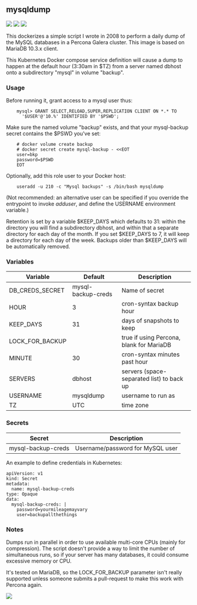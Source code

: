 ## mysqldump
[![](https://images.microbadger.com/badges/version/instantlinux/mysqldump.svg)](https://microbadger.com/images/instantlinux/mysqldump "Version badge") [![](https://images.microbadger.com/badges/image/instantlinux/mysqldump.svg)](https://microbadger.com/images/instantlinux/mysqldump "Image badge") [![](https://images.microbadger.com/badges/commit/instantlinux/mysqldump.svg)](https://microbadger.com/images/instantlinux/mysqldump "Commit badge")

This dockerizes a simple script I wrote in 2008 to perform a daily dump of
the MySQL databases in a Percona Galera cluster. This image is based on
MariaDB 10.3.x client.

This Kubernetes Docker compose service definition will cause a dump to happen
at the default hour (3:30am in $TZ) from a server named dbhost onto
a subdirectory "mysql" in volume "backup".

### Usage
Before running it, grant access to a mysql user thus:
~~~
    mysql> GRANT SELECT,RELOAD,SUPER,REPLICATION CLIENT ON *.* TO
      '$USER'@'10.%' IDENTIFIED BY '$PSWD';
~~~
Make sure the named volume "backup" exists, and that
your mysql-backup secret contains the $PSWD you've set:
~~~
    # docker volume create backup
    # docker secret create mysql-backup - <<EOT
    user=bkp
    password=$PSWD
    EOT
~~~
Optionally, add this role user to your Docker host:
~~~
    useradd -u 210 -c "Mysql backups" -s /bin/bash mysqldump
~~~
(Not recommended: an alternative user can be specified if you override
the entrypoint to invoke _adduser_, and define the USERNAME environment
variable.)

Retention is set by a variable $KEEP_DAYS which defaults to 31: within
the directory you will find a subdirectory dbhost, and within that a
separate directory for each day of the month. If you set $KEEP_DAYS
to 7, it will keep a directory for each day of the week. Backups older
than $KEEP_DAYS will be automatically removed.

### Variables

| Variable | Default | Description |
| -------- | ------- | ----------- |
| DB_CREDS_SECRET | mysql-backup-creds | Name of secret |
| HOUR | 3 |cron-syntax backup hour |
| KEEP_DAYS | 31 | days of snapshots to keep |
| LOCK_FOR_BACKUP | | true if using Percona, blank for MariaDB |
| MINUTE | 30 | cron-syntax minutes past hour |
| SERVERS | dbhost | servers (space-separated list) to back up |
| USERNAME | mysqldump | username to run as |
| TZ | UTC | time zone |

### Secrets

| Secret | Description |
| ------ | ----------- |
| mysql-backup-creds | Username/password for MySQL user |

An example to define credentials in Kubernetes:
```
apiVersion: v1
kind: Secret
metadata:
  name: mysql-backup-creds
type: Opaque
data:
  mysql-backup-creds: |
    password=yourmileagemayvary
    user=backupallthethings
```

### Notes

Dumps run in parallel in order to use available multi-core CPUs
(mainly for compression). The script doesn't provide a way to limit
the number of simultaneous runs, so if your server has many databases,
it could consume excessive memory or CPU.

It's tested on MariaDB, so the LOCK_FOR_BACKUP parameter isn't really
supported unless someone submits a pull-request to make this work with
Percona again.

[![](https://images.microbadger.com/badges/license/instantlinux/mysqldump.svg)](https://microbadger.com/images/instantlinux/mysqldump "License badge")
